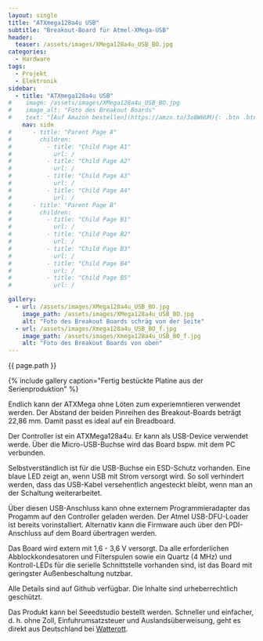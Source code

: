 ```yaml
---
layout: single
title: "ATXmega128a4u USB"
subtitle: "Breakout-Board für Atmel-XMega-USB"
header:
  teaser: /assets/images/XMega128a4u_USB_BO.jpg
categories:
  - Hardware
tags:
  - Projekt
  - Elektronik
sidebar:
  - title: "ATXmega128a4u USB"
#    image: /assets/images/XMega128a4u_USB_BO.jpg
#    image_alt: "Foto des Breakout Boards"
#    text: "[Auf Amazon bestellen](https://amzn.to/3oBWHUM){: .btn .btn--success}"
    nav: side
#      - title: "Parent Page A"
#        children:
#          - title: "Child Page A1"
#            url: /
#          - title: "Child Page A2"
#            url: /
#          - title: "Child Page A3"
#            url: /
#          - title: "Child Page A4"
#            url: /
#      - title: "Parent Page B"
#        children:
#          - title: "Child Page B1"
#            url: /
#          - title: "Child Page B2"
#            url: /
#          - title: "Child Page B3"
#            url: /
#          - title: "Child Page B4"
#            url: /
#          - title: "Child Page B5"
#            url: /

gallery:
  - url: /assets/images/XMega128a4u_USB_BO.jpg
    image_path: /assets/images/XMega128a4u_USB_BO.jpg
    alt: "Foto des Breakout Boards schräg von der Seite"
  - url: /assets/images/Xmega128a4u_USB_BO_f.jpg
    image_path: /assets/images/Xmega128a4u_USB_BO_f.jpg
    alt: "Foto des Breakout Boards von oben"
---
```



{{ page.path }}

{% include gallery caption="Fertig bestückte Platine aus der Serienproduktion" %}

Endlich kann der ATXMega ohne Löten zum experiemntieren verwendet werden. Der Abstand der beiden Pinreihen des Breakout-Boards beträgt 22,86 mm. Damit passt es ideal auf ein Breadboard.

Der Controller ist ein ATXMega128a4u. Er kann als USB-Device verwendet werde. Über die Micro-USB-Buchse wird das Board bspw. mit dem PC verbunden.

Selbstverständlich ist für die USB-Buchse ein ESD-Schutz vorhanden. Eine blaue LED zeigt an, wenn USB mit Strom versorgt wird. So soll verhindert werden, dass das USB-Kabel versehentlich angesteckt bleibt, wenn man an der Schaltung weiterarbeitet.

Über diesen USB-Anschluss kann ohne externem Programmieradapter das Progamm auf den Controller geladen werden. Der Atmel USB-DFU-Loader ist bereits vorinstalliert. Alternativ kann die Firmware auch über den PDI-Anschluss auf dem Board übertragen werden.

Das Board wird extern mit 1,6 - 3,6 V versorgt. Da alle erforderlichen Abblockkondesatoren und Filterspulen sowie ein Quartz (4 MHz) und Kontroll-LEDs für die serielle Schnittstelle vorhanden sind, ist das Board mit geringster Außenbeschaltung nutzbar.

Alle Details sind auf Github verfügbar. Die Inhalte sind urheberrechtlich geschützt.

Das Produkt kann bei Seeedstudio bestellt werden. Schneller und einfacher, d. h. ohne Zoll, Einfuhrumsatzsteuer und Auslandsüberweisung, geht es direkt aus Deutschland bei [Watterott](https://www.watterott.com).



